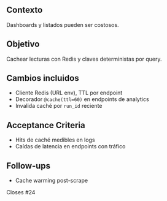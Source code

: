 ## Contexto
Dashboards y listados pueden ser costosos.

## Objetivo
Cachear lecturas con Redis y claves deterministas por query.

## Cambios incluidos
- Cliente Redis (URL env), TTL por endpoint
- Decorador `@cache(ttl=60)` en endpoints de analytics
- Invalida caché por `run_id` reciente

## Acceptance Criteria
- Hits de caché medibles en logs
- Caídas de latencia en endpoints con tráfico

## Follow-ups
- Cache warming post-scrape

Closes #24
